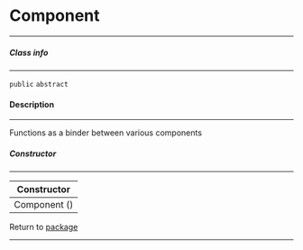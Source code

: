 # Component
---

##### Class info
---

`public` `abstract`

#### Description
---

Functions as a binder between various components

##### Constructor
---
|Constructor|
|---|
|Component ()|

Return to [package](../Packages/website_page_component.md)

---
